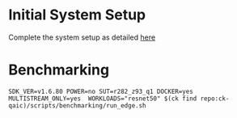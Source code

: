 # Initial System Setup 
Complete the system setup as detailed [here](https://github.com/krai/ck-qaic/blob/main/script/setup.docker/README.md)

# Benchmarking 
``` 
SDK_VER=v1.6.80 POWER=no SUT=r282_z93_q1 DOCKER=yes MULTISTREAM_ONLY=yes  WORKLOADS="resnet50" $(ck find repo:ck-qaic)/scripts/benchmarking/run_edge.sh  
```